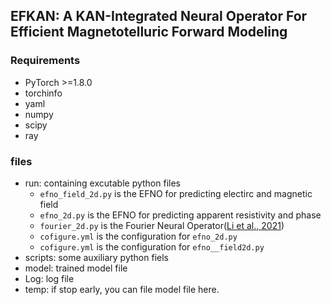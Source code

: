 ## EFKAN: A KAN-Integrated Neural Operator For Efficient Magnetotelluric Forward Modeling

### Requirements
- PyTorch >=1.8.0
- torchinfo
- yaml
- numpy
- scipy
- ray

### files

- run: containing excutable python files
    - `efno_field_2d.py` is the EFNO for predicting electirc and magnetic field
    - `efno_2d.py` is the EFNO for predicting apparent resistivity and phase
    - `fourier_2d.py` is the Fourier Neural Operator([Li et al., 2021](https://arxiv.org/abs/2010.08895))
    - `cofigure.yml` is the configuration for `efno_2d.py`
    - `cofigure.yml` is the configuration for `efno__field2d.py`
- scripts: some auxiliary python fiels
- model: trained model file
- Log: log file
- temp: if stop early, you can file model file here.
